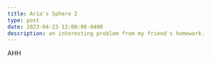 ```yaml
---
title: Aria's Sphere 2
type: post
date: 2023-04-23 12:00:00-0400
description: an interesting problem from my friend's homework.
---
```


AHH